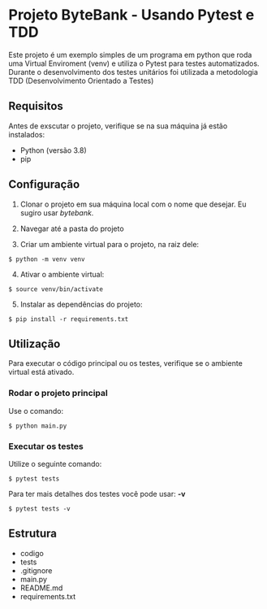 # Projeto ByteBank - Usando Pytest e TDD
Este projeto é um exemplo simples de um programa em python que roda uma Virtual Enviroment (venv) e utiliza o Pytest para testes automatizados. Durante o desenvolvimento dos testes unitários foi utilizada a metodologia TDD (Desenvolvimento Orientado a Testes)

## Requisitos
Antes de exscutar o projeto, verifique se na sua máquina já estão instalados:
- Python (versão 3.8)
- pip

## Configuração

1. Clonar o projeto em sua máquina local com o nome que desejar. Eu sugiro usar *bytebank*.

2. Navegar até a pasta do projeto

3. Criar um ambiente virtual para o projeto, na raiz dele:
```
$ python -m venv venv
```
4. Ativar o ambiente virtual:
```
$ source venv/bin/activate
```
5. Instalar as dependências do projeto:
```
$ pip install -r requirements.txt
```

## Utilização
Para executar o código principal ou os testes, verifique se o ambiente virtual está ativado.

### Rodar o projeto principal
Use o comando:
```
$ python main.py
```
### Executar os testes
Utilize o seguinte comando:
```
$ pytest tests
```

Para ter mais detalhes dos testes você pode usar: **-v**
```
$ pytest tests -v
```

## Estrutura
- codigo
- tests
- .gitignore
- main.py
- README.md
- requirements.txt